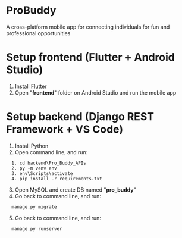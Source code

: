 # ProBuddy
A cross-platform mobile app for connecting individuals for fun and professional opportunities
# Setup frontend (Flutter + Android Studio)
1. Install [Flutter](https://docs.flutter.dev/get-started/install/windows)
2. Open "**frontend**" folder on Android Studio and run the mobile app
# Setup backend (Django REST Framework + VS Code)
1. Install Python
2. Open command line, and run:
```
  1. cd backend\Pro_Buddy_APIs
  2. py -m venv env
  3. env\Scripts\activate
  4. pip install -r requirements.txt
```
3. Open MySQL and create DB named "**pro_buddy**"
4. Go back to command line, and run:
```
  manage.py migrate
```
5. Go back to command line, and run:
```   
  manage.py runserver
```
